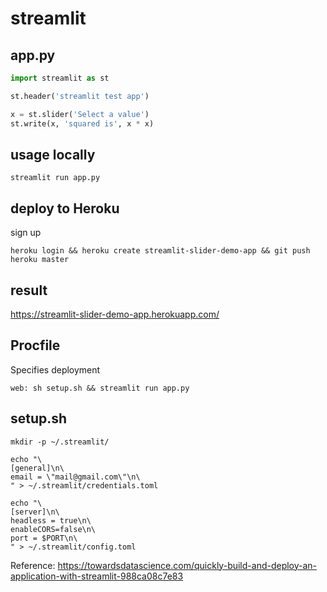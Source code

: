 # streamlit

## app\.py

```python
import streamlit as st

st.header('streamlit test app')

x = st.slider('Select a value')
st.write(x, 'squared is', x * x)

```

## usage locally

```
streamlit run app.py
```

## deploy to Heroku

sign up

```
heroku login && heroku create streamlit-slider-demo-app && git push heroku master
```

## result

https://streamlit-slider-demo-app.herokuapp.com/

## Procfile

Specifies deployment

```
web: sh setup.sh && streamlit run app.py
```

## setup\.sh

```
mkdir -p ~/.streamlit/

echo "\
[general]\n\
email = \"mail@gmail.com\"\n\
" > ~/.streamlit/credentials.toml

echo "\
[server]\n\
headless = true\n\
enableCORS=false\n\
port = $PORT\n\
" > ~/.streamlit/config.toml
```

Reference: https://towardsdatascience.com/quickly-build-and-deploy-an-application-with-streamlit-988ca08c7e83